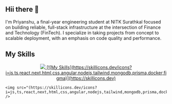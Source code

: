 ## Hii there 👋
I'm Priyanshu, a final-year engineering student at NITK Surathkal focused on building reliable, full-stack infrastructure at the intersection of Finance and Technology (FinTech). I specialize in taking projects from concept to scalable deployment, with an emphasis on code quality and performance.
## My Skills
<p align="center">
  <a href="https://skillicons.dev">
    <img src="(https://skillicons.dev/icons?i=js,ts,react,next,html,css,angular,nodejs,tailwind,mongodb,prisma,docker,figma" />
[![My Skills](https://skillicons.dev/icons?i=js,ts,react,next,html,css,angular,nodejs,tailwind,mongodb,prisma,docker,figma)](https://skillicons.dev)
  </a>
  </p>

    <img src="(https://skillicons.dev/icons?i=js,ts,react,next,html,css,angular,nodejs,tailwind,mongodb,prisma,docker,figma" />


<!--
**priy1105/priy1105** is a ✨ _special_ ✨ repository because its `README.md` (this file) appears on your GitHub profile.

Here are some ideas to get you started:

- 🔭 I’m currently working on ...
- 🌱 I’m currently learning ...
- 👯 I’m looking to collaborate on ...
- 🤔 I’m looking for help with ...
- 💬 Ask me about ...
- 📫 How to reach me: ...
- 😄 Pronouns: ...
- ⚡ Fun fact: ...
-->
